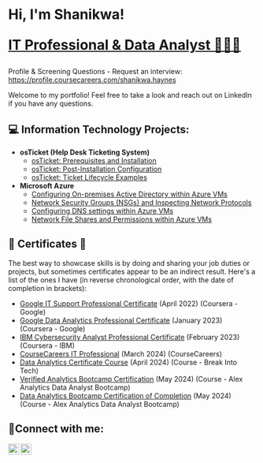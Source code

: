 <h1>Hi, I'm Shanikwa! 
  
<a href="https://github.com/ShanikwaH">IT Professional & Data Analyst 👩🏻‍💻</a></h1>

Profile & Screening Questions - Request an interview: https://profile.coursecareers.com/shanikwa.haynes

Welcome to my portfolio! Feel free to take a look and reach out on LinkedIn if you have any questions.

<h2>💻 Information Technology Projects:</h2>

- <b>osTicket (Help Desk Ticketing System)</b>
  - [osTicket: Prerequisites and Installation](https://github.com/shanikwah/osticket-prereqs)
  - [osTicket: Post-Installation Configuration](https://github.com/shanikwah/post-install-config)
  - [osTicket: Ticket Lifecycle Examples](https://github.com/shanikwah/ticket-lifecycle)
- <b>Microsoft Azure</b>
  - [Configuring On-premises Active Directory within Azure VMs](https://github.com/shanikwah/configure-ad)
  - [Network Security Groups (NSGs) and Inspecting Network Protocols](https://github.com/shanikwah/azure-network-protocols)
  - [Configuring DNS settings within Azure VMs](https://github.com/shanikwah/configure-dns)
  - [Network File Shares and Permissions within Azure VMs](https://github.com/shanikwah/configure-network-file-shares-and-permissions)

##  📜 Certificates 📜
The best way to showcase skills is by doing and sharing your job duties or projects, but sometimes certificates appear to be an indirect result. Here's a list of the ones I have (in reverse chronological order, with the date of completion in brackets):
- [Google IT Support Professional Certificate](https://www.credly.com/badges/99d5d807-caff-4f75-aa06-2f6aabae9484/linked_in?t=rao7px) (April 2022) (Coursera - Google)
- [Google Data Analytics Professional Certificate](https://www.credly.com/badges/424140cb-f580-496e-a94b-700aa135124b/linked_in?t=rnw9eb) (January 2023) (Coursera - Google)
- [IBM Cybersecurity Analyst Professional Certificate](https://www.credly.com/badges/655ecca1-d320-4b12-ae51-61d753a50f71) (February 2023) (Coursera - IBM)
- [CourseCareers IT Professional](https://profile.coursecareers.com/shanikwa.haynes) (March 2024) (CourseCareers)
- [Data Analytics Certificate Course](https://github.com/ShanikwaH/Data-Analysis-Portfolio/blob/main/break-into-tech-data-analytics-certificate.pdf) (April 2024) (Course - Break Into Tech)
- [Verified Analytics Bootcamp Certification](https://github.com/ShanikwaH/Data-Analysis-Portfolio/blob/main/Verified%20Analytics%20Bootcamp%20Certification.png) (May 2024) (Course - Alex Analytics Data Analyst Bootcamp)
- [Data Analytics Bootcamp Certification of Completion](https://github.com/ShanikwaH/Data-Analysis-Portfolio/blob/main/Data%20Analytics%20Bootcamp%20Certification%20of%20Completion.png) (May 2024) (Course - Alex Analytics Data Analyst Bootcamp)

<h2>🤳Connect with me:</h2>

[<img align="left" alt="Shanikwa | LinkedIn" width="22px" src="https://cdn.jsdelivr.net/npm/simple-icons@v3/icons/linkedin.svg" />][linkedin]

[linkedin]: https://www.linkedin.com/in/shanikwahaynes/

[<img align="left" alt="Shanikwa | Calendly" width="22px" src="https://assets.calendly.com/assets/frontend/media/calendly-33a0809afc4c21162dd7.svg" />](https://calendly.com/shanikwalhay/30min)
